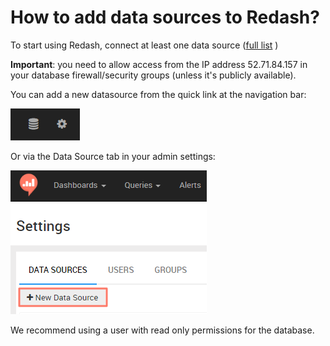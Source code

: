 # How to add data sources to Redash?

To start using Redash, connect at least one data source ([full list](../aboutrd/aboutrd.md#supported_data_sources) )

**Important**: you need to allow access from the IP address 52.71.84.157 in your database firewall/security groups (unless it's publicly available).

You can add a new datasource from the quick link at the navigation bar:

![](../assets/data_source_quick_link.png)

Or via the Data Source tab in your admin settings:

![](../assets/add_new_datasource.png)


We recommend using a user with read only permissions for the database.
